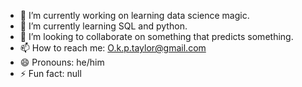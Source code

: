 
- 🔭 I’m currently working on learning data science magic.
- 🌱 I’m currently learning SQL and python.
- 👯 I’m looking to collaborate on something that predicts something. 
- 📫 How to reach me: O.k.p.taylor@gmail.com
- 😄 Pronouns: he/him
- ⚡ Fun fact: null

